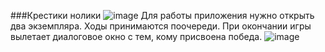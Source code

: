 ###Крестики нолики
![image](https://user-images.githubusercontent.com/37839328/115189431-dffdf800-a0ff-11eb-981e-16b39dacc4ba.png)
Для работы приложения нужно открыть два экземпляра.
Ходы принимаются поочереди.
При окончании игры вылетает диалоговое окно с тем, кому присвоена победа.
![image](https://user-images.githubusercontent.com/37839328/115189521-06bc2e80-a100-11eb-89a8-98d6165f130c.png)
